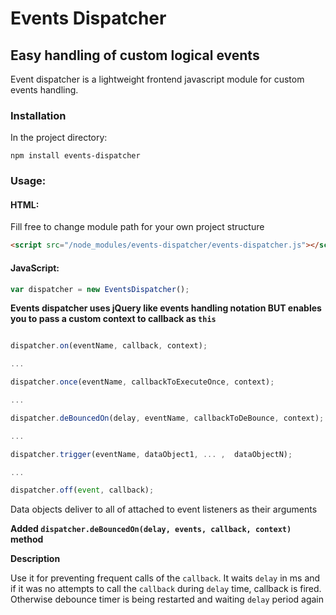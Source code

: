 # Events Dispatcher
## Easy handling of custom logical events
 
 Event dispatcher is a lightweight frontend javascript module for custom events handling.
 
### Installation

In the project directory:

```
npm install events-dispatcher
```

### Usage:

#### HTML:

Fill free to change module path for your own project structure
```HTML
<script src="/node_modules/events-dispatcher/events-dispatcher.js"></script>
```
#### JavaScript:

```javascript
var dispatcher = new EventsDispatcher();
```
**Events dispatcher uses jQuery like events handling notation BUT enables you to pass a custom context to callback as `this`**

```javascript

dispatcher.on(eventName, callback, context);

...

dispatcher.once(eventName, callbackToExecuteOnce, context);

...

dispatcher.deBouncedOn(delay, eventName, callbackToDeBounce, context);

...

dispatcher.trigger(eventName, dataObject1, ... ,  dataObjectN);

...

dispatcher.off(event, callback);

```
Data objects deliver to all of attached to event listeners as their arguments

**Added `dispatcher.deBouncedOn(delay, events, callback, context)` method**

**Description**

Use it for preventing frequent calls of the `callback`. It waits `delay` in ms and if it was no attempts to call the `callback` during `delay` time, callback is fired. Otherwise debounce timer is being restarted and waiting `delay` period again 
 
 

    